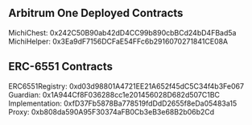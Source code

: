 ## Arbitrum One Deployed Contracts

MichiChest: 0x242C50B90ab42dD4CC99b890cbBCd24bD4FBad5a<br />
MichiHelper: 0x3Ea9dF7156DCFaE54FFc6b2916070271841CE08A<br />

## ERC-6551 Contracts

ERC6551Registry: 0xd03d98801A4721EE21A652f45dC5C34f4b3Fe067<br />
Guardian: 0x1A944Cf8F036288cc1e201456028D682d507C1BC<br />
Implementation: 0xfD37Fb5878Ba778519fdDdD2655f8eDa05483a15<br />
Proxy: 0xb808da590A95F30374aFB0Cb3eB3e68B2b06b2Cd

